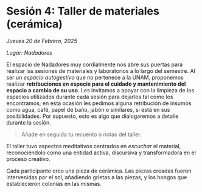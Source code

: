 # Sesión 4: Taller de materiales (cerámica)

_Jueves 20 de Febrero, 2025_

_Lugar: Nadadores_

El espacio de Nadadores muy cordialmente nos abre sus puertas para realizar las sesiones de materiales y laboratorios a lo largo del semestre.
Al ser un _espacio autogestivo_ que no pertenece a la UNAM, proponemos realizar **retribuciones en especie para el cuidado y mantenimiento del espacio a cambio de su uso**.
Les invitamos a apoyar con la limpieza de los espacios utilizados durante cada sesión para dejarlos tal como los encontramos;
en esta ocasión les pedimos alguna retribución de insumos como agua, café, papel de baño, jabón o similares, si está en sus posibilidades.
Por supuesto, esto es algo que dialogaremos a detalle durante la sesión.

> Añade en seguida tu recuento o notas del taller.

El taller tuvo aspectos meditativos centrados en _escuchar_ el material, reconociéndolo como una entidad activa, discursiva y transformadora en el proceso creativo.

Cada participante creo una pieza de cerámica. Las piezas creadas fueron intervenidas por el sol, añadiendo grietas a las piezas, y los hongos que establecieron colonias en las mismas.
